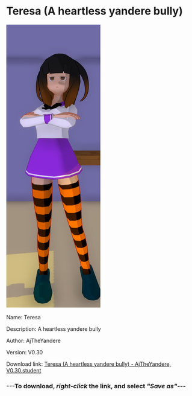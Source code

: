# Teresa (A heartless yandere bully)

<img src = "https://raw.githubusercontent.com/Arbiter1223/Daigaku-Gurashi-Custom-Students/master/Students/Files/Teresa%20(A%20heartless%20yandere%20bully).png">

Name: Teresa

Description: A heartless yandere bully

Author: AjTheYandere

Version: V0.30

Download link: <a href="https://raw.githubusercontent.com/Arbiter1223/Daigaku-Gurashi-Custom-Students/master/Students/Files/Teresa%20(A%20heartless%20yandere%20bully)%20-%20AjTheYandere%2C%20V0.30.student">Teresa (A heartless yandere bully) - AjTheYandere, V0.30.student</a>

### ---**To download, _right-click_ the link, and select _"Save as"_**---
